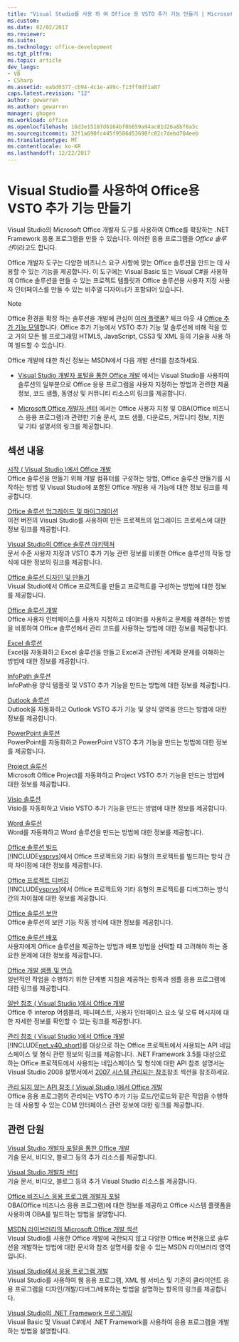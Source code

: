 ```yaml
---
title: "Visual Studio를 사용 하 여 Office 용 VSTO 추가 기능 만들기 | Microsoft Docs"
ms.custom: 
ms.date: 02/02/2017
ms.reviewer: 
ms.suite: 
ms.technology: office-development
ms.tgt_pltfrm: 
ms.topic: article
dev_langs:
- VB
- CSharp
ms.assetid: eabd0377-cb94-4c1e-a99c-f13ff8df1a87
caps.latest.revision: "12"
author: gewarren
ms.author: gewarren
manager: ghogen
ms.workload: office
ms.openlocfilehash: 16d3e15187d6164bf0b659a94ac81d26a8bf6a5c
ms.sourcegitcommit: 32f1a690fc445f9586d53698fc82c7debd784eeb
ms.translationtype: MT
ms.contentlocale: ko-KR
ms.lasthandoff: 12/22/2017
---
```

# <a name="create-vsto-add-ins-for-office-by-using-visual-studio"></a>Visual Studio를 사용하여 Office용 VSTO 추가 기능 만들기
  Visual Studio의 Microsoft Office 개발자 도구를 사용하여 Office를 확장하는 .NET Framework 응용 프로그램을 만들 수 있습니다. 이러한 응용 프로그램을 *Office 솔루션*이라고도 합니다.  
  
 Office 개발자 도구는 다양한 비즈니스 요구 사항에 맞는 Office 솔루션을 만드는 데 사용할 수 있는 기능을 제공합니다. 이 도구에는 Visual Basic 또는 Visual C#을 사용하여 Office 솔루션을 만들 수 있는 프로젝트 템플릿과 Office 솔루션용 사용자 지정 사용자 인터페이스를 만들 수 있는 비주얼 디자이너가 포함되어 있습니다.  
  
> [!NOTE]  
>  Office 환경을 확장 하는 솔루션을 개발에 관심이 [여러 플랫폼](https://dev.office.com/add-in-availability)? 체크 아웃 새 [Office 추가 기능 모델](https://dev.office.com/docs/add-ins/overview/office-add-ins)합니다. Office 추가 기능에서 VSTO 추가 기능 및 솔루션에 비해 적을 있고 거의 모든 웹 프로그래밍 HTML5, JavaScript, CSS3 및 XML 등의 기술을 사용 하 여 빌드할 수 있습니다.  
  
 Office 개발에 대한 최신 정보는 MSDN에서 다음 개발 센터를 참조하세요.  
  
-   [Visual Studio 개발자 포털을 통한 Office 개발](http://go.microsoft.com/fwlink/?LinkId=123844) 에서는 Visual Studio를 사용하여 솔루션의 일부분으로 Office 응용 프로그램을 사용자 지정하는 방법과 관련한 제품 정보, 코드 샘플, 동영상 및 커뮤니티 리소스의 링크를 제공합니다.  
  
-   [Microsoft Office 개발자 센터](http://go.microsoft.com/fwlink/?LinkId=83467) 에서는 Office 사용자 지정 및 OBA(Office 비즈니스 응용 프로그램)과 관련한 기술 문서, 코드 샘플, 다운로드, 커뮤니티 정보, 지원 및 기타 설명서의 링크를 제공합니다.  
  
## <a name="in-this-section"></a>섹션 내용  
 [시작 &#40; Visual Studio &#41;에서 Office 개발](../vsto/getting-started-office-development-in-visual-studio.md)  
 Office 솔루션을 만들기 위해 개발 컴퓨터를 구성하는 방법, Office 솔루션 만들기를 시작하는 방법 및 Visual Studio에 포함된 Office 개발용 새 기능에 대한 정보 링크를 제공합니다.  
  
 [Office 솔루션 업그레이드 및 마이그레이션](../vsto/upgrading-and-migrating-office-solutions.md)  
 이전 버전의 Visual Studio를 사용하여 만든 프로젝트의 업그레이드 프로세스에 대한 정보 링크를 제공합니다.  
  
 [Visual Studio의 Office 솔루션 아키텍처](../vsto/architecture-of-office-solutions-in-visual-studio.md)  
 문서 수준 사용자 지정과 VSTO 추가 기능 관련 정보를 비롯한 Office 솔루션의 작동 방식에 대한 정보의 링크를 제공합니다.  
  
 [Office 솔루션 디자인 및 만들기](../vsto/designing-and-creating-office-solutions.md)  
 Visual Studio에서 Office 프로젝트를 만들고 프로젝트를 구성하는 방법에 대한 정보를 제공합니다.  
  
 [Office 솔루션 개발](../vsto/developing-office-solutions.md)  
 Office 사용자 인터페이스를 사용자 지정하고 데이터를 사용하고 문제를 해결하는 방법을 비롯하여 Office 솔루션에서 관리 코드를 사용하는 방법에 대한 정보를 제공합니다.  
  
 [Excel 솔루션](../vsto/excel-solutions.md)  
 Excel을 자동화하고 Excel 솔루션을 만들고 Excel과 관련된 세계화 문제를 이해하는 방법에 대한 정보를 제공합니다.  
  
 [InfoPath 솔루션](../vsto/infopath-solutions.md)  
 InfoPath용 양식 템플릿 및 VSTO 추가 기능을 만드는 방법에 대한 정보를 제공합니다.  
  
 [Outlook 솔루션](../vsto/outlook-solutions.md)  
 Outlook을 자동화하고 Outlook VSTO 추가 기능 및 양식 영역을 만드는 방법에 대한 정보를 제공합니다.  
  
 [PowerPoint 솔루션](../vsto/powerpoint-solutions.md)  
 PowerPoint를 자동화하고 PowerPoint VSTO 추가 기능을 만드는 방법에 대한 정보를 제공합니다.  
  
 [Project 솔루션](../vsto/project-solutions.md)  
 Microsoft Office Project를 자동화하고 Project VSTO 추가 기능을 만드는 방법에 대한 정보를 제공합니다.  
  
 [Visio 솔루션](../vsto/visio-solutions.md)  
 Visio를 자동화하고 Visio VSTO 추가 기능을 만드는 방법에 대한 정보를 제공합니다.  
  
 [Word 솔루션](../vsto/word-solutions.md)  
 Word를 자동화하고 Word 솔루션을 만드는 방법에 대한 정보를 제공합니다.  
  
 [Office 솔루션 빌드](../vsto/building-office-solutions.md)  
 [!INCLUDE[vsprvs](../sharepoint/includes/vsprvs-md.md)]에서 Office 프로젝트와 기타 유형의 프로젝트를 빌드하는 방식 간의 차이점에 대한 정보를 제공합니다.  
  
 [Office 프로젝트 디버깅](../vsto/debugging-office-projects.md)  
 [!INCLUDE[vsprvs](../sharepoint/includes/vsprvs-md.md)]에서 Office 프로젝트와 기타 유형의 프로젝트를 디버그하는 방식 간의 차이점에 대한 정보를 제공합니다.  
  
 [Office 솔루션 보안](../vsto/securing-office-solutions.md)  
 Office 솔루션의 보안 기능 작동 방식에 대한 정보를 제공합니다.  
  
 [Office 솔루션 배포](../vsto/deploying-an-office-solution.md)  
 사용자에게 Office 솔루션을 제공하는 방법과 배포 방법을 선택할 때 고려해야 하는 중요한 문제에 대한 정보를 제공합니다.  
  
 [Office 개발 샘플 및 연습](../vsto/office-development-samples-and-walkthroughs.md)  
 일반적인 작업을 수행하기 위한 단계별 지침을 제공하는 항목과 샘플 응용 프로그램에 대한 링크를 제공합니다.  
  
 [일반 참조 &#40; Visual Studio &#41;에서 Office 개발](../vsto/general-reference-office-development-in-visual-studio.md)  
 Office 주 interop 어셈블리, 매니페스트, 사용자 인터페이스 요소 및 오류 메시지에 대한 자세한 정보를 확인할 수 있는 링크를 제공합니다.  
  
 [관리 참조 &#40; Visual Studio &#41;에서 Office 개발](../vsto/managed-reference-office-development-in-visual-studio.md)  
 [!INCLUDE[net_v40_short](../sharepoint/includes/net-v40-short-md.md)]를 대상으로 하는 Office 프로젝트에서 사용되는 API 네임스페이스 및 형식 관련 정보의 링크를 제공합니다. .NET Framework 3.5를 대상으로 하는 Office 프로젝트에서 사용되는 네임스페이스 및 형식에 대한 API 참조 설명서는 Visual Studio 2008 설명서에서 [2007 시스템 관리되는 참조](http://go.microsoft.com/fwlink/?LinkId=160658)참조 섹션을 참조하세요.  
  
 [관리 되지 않는 API 참조 &#40; Visual Studio &#41;에서 Office 개발](../vsto/unmanaged-api-reference-office-development-in-visual-studio.md)  
 Office 응용 프로그램의 관리되는 VSTO 추가 기능 로드/언로드와 같은 작업을 수행하는 데 사용할 수 있는 COM 인터페이스 관련 정보에 대한 링크를 제공합니다.  
  
## <a name="related-sections"></a>관련 단원  
 [Visual Studio 개발자 포털을 통한 Office 개발](http://go.microsoft.com/fwlink/?LinkId=123844)  
 기술 문서, 비디오, 블로그 등의 추가 리소스를 제공합니다.  
  
 [Visual Studio 개발자 센터](http://go.microsoft.com/fwlink/?LinkID=99124)  
 기술 문서, 비디오, 블로그 등의 추가 Visual Studio 리소스를 제공합니다.  
  
 [Office 비즈니스 응용 프로그램 개발자 포털](http://go.microsoft.com/fwlink/?LinkId=99125)  
 OBA(Office 비즈니스 응용 프로그램)에 대한 정보를 제공하고 Office 시스템 플랫폼을 사용하여 OBA를 빌드하는 방법을 설명합니다.  
  
 [MSDN 라이브러리의 Microsoft Office 개발 섹션](http://go.microsoft.com/fwlink/?LinkId=149870)  
 Visual Studio를 사용한 Office 개발에 국한되지 않고 다양한 Office 버전용으로 솔루션을 개발하는 방법에 대한 문서와 참조 설명서를 찾을 수 있는 MSDN 라이브러리 영역입니다.  
  
 [Visual Studio에서 응용 프로그램 개발](http://msdn.microsoft.com/en-us/97490c1b-a247-41fb-8f2c-bc4c201eff68)  
 Visual Studio를 사용하여 웹 응용 프로그램, XML 웹 서비스 및 기존의 클라이언트 응용 프로그램을 디자인/개발/디버그/배포하는 방법을 설명하는 항목의 링크를 제공합니다.  
  
 [Visual Studio의 .NET Framework 프로그래밍](http://msdn.microsoft.com/en-us/f3f63195-82c6-48e8-a4a0-612810e7d093)  
 Visual Basic 및 Visual C#에서 .NET Framework를 사용하여 응용 프로그램을 개발하는 방법을 설명합니다.  
  
  